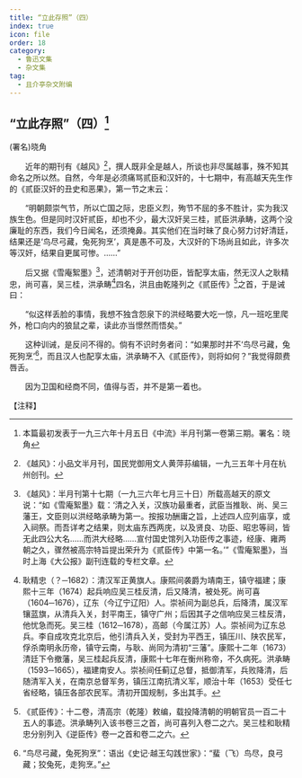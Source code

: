 ```yaml
---
title: “立此存照”（四）
index: true
icon: file
order: 18
category:
  - 鲁迅文集
  - 杂文集
tag:  
  - 且介亭杂文附编
---
```


## “立此存照”（四）[^①]

(署名)晓角

　　近年的期刊有《越风》[^②]，撰人既非全是越人，所谈也非尽属越事，殊不知其命名之所以然。自然，今年是必须痛骂贰臣和汉奸的，十七期中，有高越天先生作的《贰臣汉奸的丑史和恶果》，第一节之末云：

　　“明朝颇崇气节，所以亡国之际，忠臣义烈，殉节不屈的多不胜计，实为我汉族生色。但是同时汉奸贰臣，却也不少，最大汉奸吴三桂，贰臣洪承畴，这两个没廉耻的东西，我们今日闻名，还须掩鼻。其实他们在当时昧了良心努力讨好清廷，结果还是‘鸟尽弓藏，兔死狗烹’，真是愚不可及，大汉奸的下场尚且如此，许多次等汉奸，结果自更属可惨。……”

　　后又据《雪庵絮墨》[^③]，述清朝对于开创功臣，皆配享太庙，然无汉人之耿精忠，尚可喜，吴三桂，洪承畴[^④]四名，洪且由乾隆列之《贰臣传》[^⑤]之首，于是诫曰：

　　“似这样丢脸的事情，我想不独含怨泉下的洪经略要大吃一惊，凡一班吃里爬外，枪口向内的狼鼠之辈，读此亦当憬然而悟矣。”

　　这种训诫，是反问不得的。倘有不识时务者问：“如果那时并不‘鸟尽弓藏，兔死狗烹’[^⑥]，而且汉人也配享太庙，洪承畴不入《贰臣传》，则将如何？”我觉得颇费唇舌。

　　因为卫国和经商不同，值得与否，并不是第一着也。

【注释】

[^①]:本篇最初发表于一九三六年十月五日《中流》半月刊第一卷第三期。署名：晓角

[^②]:《越风》：小品文半月刊，国民党御用文人黄萍荪编辑，一九三五年十月在杭州创刊。

[^③]:《越风》：半月刊第十七期（一九三六年七月三十日）所载高越天的原文说：“如《雪庵絮墨》载：‘清之入关，汉族功最重者，武臣当推耿、尚、吴三藩王，文臣则以洪经略承畴为第一。按报功酬庸之旨，上述四人应列庙享，或入祠祭。而吾详考之结果，则太庙东西两庑，以及贤良、功臣、昭忠等祠，皆无此四公大名……而洪大经略……宣付国史馆列入功臣传之事迹，经康、雍两朝之久，骤然被高宗特旨提出荣升为《贰臣传》中第一名。’”《雪庵絮墨》，当时上海《大公报》副刊连载的专栏文章。

[^④]:耿精忠（？─1682）：清汉军正黄旗人。康熙间袭爵为靖南王，镇守福建；康熙十三年（1674）起兵响应吴三桂反清，后又降清，被处死。尚可喜（1604─1676），辽东（今辽宁辽阳）人。崇祯间为副总兵，后降清，属汉军镶蓝旗，从清兵入关，封平南王，镇守广州；后因其子之信响应吴三桂反清，他忧急而死。吴三桂（1612─1678），高邮（今属江苏）人。崇祯间为辽东总兵。李自成攻克北京后，他引清兵入关，受封为平西王，镇压川、陕农民军，俘杀南明永历帝，镇守云南，与耿、尚同为清初“三藩”。康熙十二年（1673）清廷下令撤藩，吴三桂起兵反清，康熙十七年在衡州称帝，不久病死。洪承畴（1593─1665），福建南安人。崇祯间任蓟辽总督，抵御清军，兵败降清，后随清军入关，在南京总督军务，镇压江南抗清义军，顺治十年（1653）受任七省经略，镇压各部农民军。清初开国规制，多出其手。

[^⑤]:《贰臣传》：十二卷，清高宗（乾隆）敕编，载投降清朝的明朝官员一百二十五人的事迹。洪承畴列入该书卷三之首，尚可喜列入卷二之六。吴三桂和耿精忠分别列入《逆臣传》卷一之首和卷二之六。

[^⑥]:“鸟尽弓藏，兔死狗烹”：语出《史记·越王勾践世家》：“蜚（飞）鸟尽，良弓藏；狡兔死，走狗烹。”
